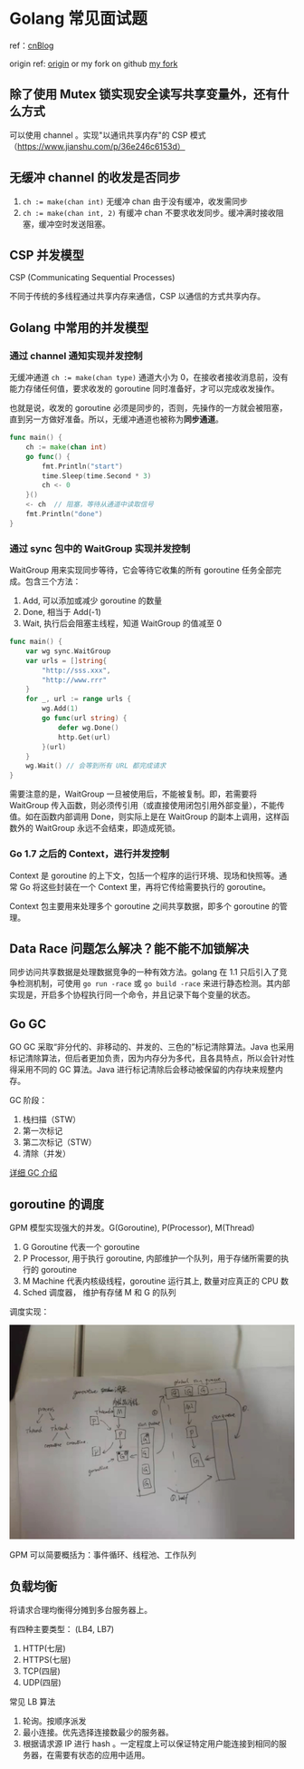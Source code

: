 # Golang 常见面试题

ref：[cnBlog](https://www.cnblogs.com/wpgraceii/p/10528183.html)

origin ref: [origin](https://github.com/KeKe-Li/data-structures-questions)
or my fork on github [my fork](https://github.com/jianxinliu/data-structures-questions)

## 除了使用 Mutex 锁实现安全读写共享变量外，还有什么方式

可以使用 channel 。实现"以通讯共享内存"的 CSP 模式（https://www.jianshu.com/p/36e246c6153d）

## 无缓冲 channel 的收发是否同步

1. `ch := make(chan int)` 无缓冲 chan 由于没有缓冲，收发需同步
2. `ch := make(chan int, 2)` 有缓冲 chan 不要求收发同步。缓冲满时接收阻塞，缓冲空时发送阻塞。

## CSP 并发模型

CSP (Communicating Sequential Processes)

不同于传统的多线程通过共享内存来通信，CSP 以通信的方式共享内存。

## Golang 中常用的并发模型

### 通过 channel 通知实现并发控制

无缓冲通道 `ch := make(chan type)` 通道大小为 0，在接收者接收消息前，没有能力存储任何值，要求收发的 goroutine 同时准备好，才可以完成收发操作。

也就是说，收发的 goroutine 必须是同步的，否则，先操作的一方就会被阻塞，直到另一方做好准备。所以，无缓冲通道也被称为**同步通道**。

```go
func main() {
	ch := make(chan int)
	go func() {
		fmt.Println("start")
		time.Sleep(time.Second * 3)
		ch <- 0
	}()
	<- ch  // 阻塞，等待从通道中读取信号
	fmt.Println("done")
}
```

### 通过 sync 包中的 WaitGroup 实现并发控制

WaitGroup 用来实现同步等待，它会等待它收集的所有 goroutine 任务全部完成。包含三个方法：
1. Add, 可以添加或减少 goroutine 的数量
2. Done, 相当于 Add(-1)
3. Wait, 执行后会阻塞主线程，知道 WaitGroup 的值减至 0

```go
func main() {
	var wg sync.WaitGroup
	var urls = []string{
		"http://sss.xxx",
		"http://www.rrr"
	}
	for _, url := range urls {
		wg.Add(1)
		go func(url string) {
			defer wg.Done()
			http.Get(url)
		}(url)
	}
	wg.Wait() // 会等到所有 URL 都完成请求
}
```

需要注意的是，WaitGroup 一旦被使用后，不能被复制。即，若需要将 WaitGroup 传入函数，则必须传引用（或直接使用闭包引用外部变量），不能传值。如在函数内部调用 Done，则实际上是在 WaitGroup 的副本上调用，这样函数外的 WaitGroup 永远不会结束，即造成死锁。

### Go 1.7 之后的 Context，进行并发控制

Context 是 goroutine 的上下文，包括一个程序的运行环境、现场和快照等。通常 Go 将这些封装在一个 Context 里，再将它传给需要执行的 goroutine。

Context 包主要用来处理多个 goroutine 之间共享数据，即多个 goroutine 的管理。

## Data Race 问题怎么解决？能不能不加锁解决

同步访问共享数据是处理数据竞争的一种有效方法。golang 在 1.1 只后引入了竞争检测机制，可使用 `go run -race` 或 `go build -race` 来进行静态检测。其内部实现是，开启多个协程执行同一个命令，并且记录下每个变量的状态。

## Go GC 

GO GC 采取“非分代的、非移动的、并发的、三色的”标记清除算法。Java 也采用标记清除算法，但后者更加负责，因为内存分为多代，且各具特点，所以会针对性得采用不同的 GC 算法。Java 进行标记清除后会移动被保留的内存块来规整内存。

GC 阶段：

1. 栈扫描（STW）
2. 第一次标记
3. 第二次标记（STW）
4. 清除（并发）

[详细 GC 介绍](https://github.com/KeKe-Li/For-learning-Go-Tutorial/blob/master/src/spec/02.0.md)


## goroutine 的调度

GPM 模型实现强大的并发。G(Goroutine), P(Processor), M(Thread)

1. G Goroutine 代表一个 goroutine
2. P Processor, 用于执行 goroutine, 内部维护一个队列，用于存储所需要的执行的 goroutine
3. M Machine 代表内核级线程，goroutine 运行其上, 数量对应真正的 CPU 数
4. Sched 调度器， 维护有存储 M 和 G 的队列

调度实现：

![goroutine调度实现](../assets/goroutine.jpg)

GPM 可以简要概括为：事件循环、线程池、工作队列


## 负载均衡

将请求合理均衡得分摊到多台服务器上。

有四种主要类型： (LB4, LB7)

1. HTTP(七层)
2. HTTPS(七层)
3. TCP(四层)
4. UDP(四层)

常见 LB 算法

1. 轮询。按顺序派发
2. 最小连接。优先选择连接数最少的服务器。
3. 根据请求源 IP 进行 hash 。一定程度上可以保证特定用户能连接到相同的服务器，在需要有状态的应用中适用。




